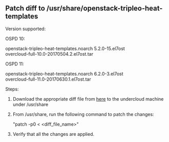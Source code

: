 Patch diff to /usr/share/openstack-tripleo-heat-templates
----------------------------------------------------------

Version supported:   

OSPD 10:

openstack-tripleo-heat-templates.noarch 5.2.0-15.el7ost   
overcloud-full-10.0-20170504.2.el7ost.tar

OSPD 11:

openstack-tripleo-heat-templates.noarch 6.2.0-3.el7ost   
overcloud-full-11.0-20170630.1.el7ost.tar

Steps:

1. Download the appropriate diff file from [here](https://github.com/nuagenetworks/nuage-ospdirector/blob/ML2-SRIOV/tripleo-heat-templates-diff/) to the undercloud machine under /usr/share

2. From /usr/share, run the following command to patch the changes:

   "patch -p0 < <diff_file_name>"

3. Verify that all the changes are applied.   
